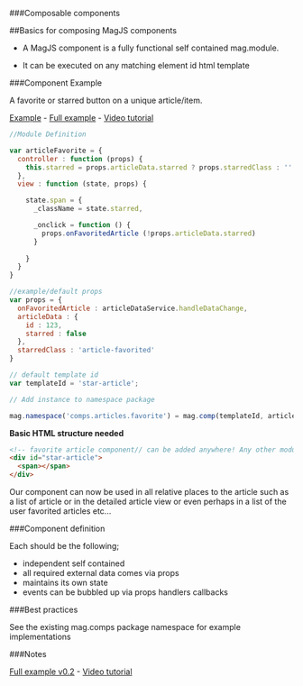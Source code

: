 ###Composable components

##Basics for composing MagJS components

* A MagJS component is a fully functional self contained mag.module.

* It can be executed on any matching element id html template

###Component Example

A favorite or starred button on a unique article/item.

[Example](http://jsbin.com/kidociluja/edit?js,output) - [Full example](http://embed.plnkr.co/BtxtlFBfebPuOiAnOP3z/) - [Video tutorial](https://youtu.be/JAYIyW7xw14)
 
```JavaScript
//Module Definition

var articleFavorite = {
  controller : function (props) {
    this.starred = props.articleData.starred ? props.starredClass : ''
  },
  view : function (state, props) {

    state.span = {
      _className = state.starred,

      _onclick = function () {
        props.onFavoritedArticle (!props.articleData.starred)
      }
     
    }
  }
}

//example/default props
var props = {
  onFavoritedArticle : articleDataService.handleDataChange,
  articleData : {
    id : 123,
    starred : false
  },
  starredClass : 'article-favorited'
}

// default template id
var templateId = 'star-article';

// Add instance to namespace package

mag.namespace('comps.articles.favorite') = mag.comp(templateId, articleFavorite, props)
```

**Basic HTML structure needed**

```html
<!-- favorite article component// can be added anywhere! Any other module/component can used it -->
<div id="star-article">
  <span></span>
</div>
```

Our component can now be used in all relative places to the article such as a list of article or in the detailed article view or even perhaps in a list of the user favorited articles etc...

###Component definition

Each should be the following;

* independent self contained
* all required external data comes via props
* maintains its own state
* events can be bubbled up via props handlers callbacks

###Best practices
 
See the existing mag.comps package namespace for example implementations
 
###Notes

[Full example v0.2](http://embed.plnkr.co/BtxtlFBfebPuOiAnOP3z/) - [Video tutorial](https://youtu.be/JAYIyW7xw14)
